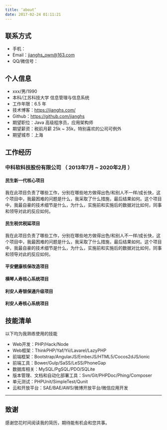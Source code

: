 ```yaml
---
title: ‘about’
date: 2017-02-24 01:11:21
---
```


## 联系方式

- 手机：
- Email：jianghs_own@163.com
- QQ/微信号：

## 个人信息

- xxx/男/1990
- 本科/江苏科技大学 信息管理与信息系统
- 工作年限：6.5 年
- 技术博客：<https://jianghs.com/>
- Github：<https://github.com/jianghs>
- 期望职位：Java 高级程序员，应用架构师
- 期望薪资：税前月薪 25k ~ 35k，特别喜欢的公司可例外
- 期望城市：上海

## 工作经历

### 中科软科技股份有限公司 （ 2013年7月 ~ 2020年2月 ）

#### 民生新一代核心项目

我在此项目负责了哪些工作，分别在哪些地方做得出色/和别人不一样/成长快，这个项目中，我最困难的问题是什么，我采取了什么措施，最后结果如何。这个项目中，我最自豪的技术细节是什么，为什么，实施前和实施后的数据对比如何，同事和领导对此的反应如何。

#### 民生税优税延项目

我在此项目负责了哪些工作，分别在哪些地方做得出色/和别人不一样/成长快，这个项目中，我最困难的问题是什么，我采取了什么措施，最后结果如何。这个项目中，我最自豪的技术细节是什么，为什么，实施前和实施后的数据对比如何，同事和领导对此的反应如何。

#### 平安健康核保改造项目

#### 横琴人寿核心系统项目

#### 利安人寿银保通升级项目

#### 利安人寿核心系统项目

## 技能清单

以下均为我熟练使用的技能

- Web开发：PHP/Hack/Node
- Web框架：ThinkPHP/Yaf/Yii/Lavarel/LazyPHP
- 前端框架：Bootstrap/AngularJS/EmberJS/HTML5/Cocos2dJS/ionic
- 前端工具：Bower/Gulp/SaSS/LeSS/PhoneGap
- 数据库相关：MySQL/PgSQL/PDO/SQLite
- 版本管理、文档和自动化部署工具：Svn/Git/PHPDoc/Phing/Composer
- 单元测试：PHPUnit/SimpleTest/Qunit
- 云和开放平台：SAE/BAE/AWS/微博开放平台/微信应用开发

---

## 致谢

感谢您花时间阅读我的简历，期待能有机会和您共事。

